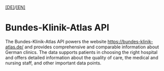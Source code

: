 [[DE]](README.md)/[[EN]](README_en.md)

# Bundes-Klinik-Atlas API

The Bundes-Klinik-Atlas API powers the website https://bundes-klinik-atlas.de/ and provides comprehensive and comparable information about German clinics. The data supports patients in choosing the right hospital and offers detailed information about the quality of care, the medical and nursing staff, and other important data points.
